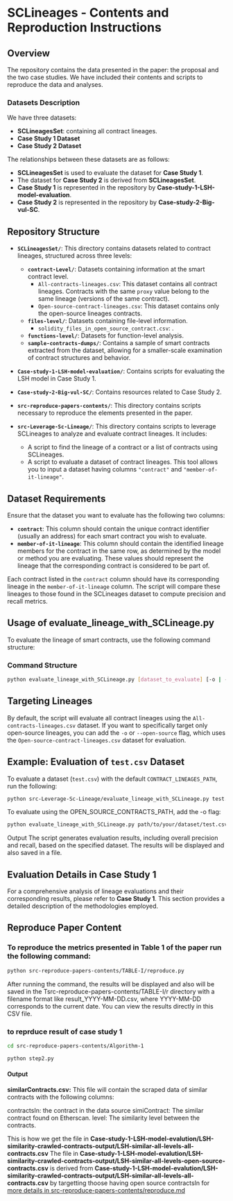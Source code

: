# SCLineages - Contents and Reproduction Instructions

## Overview
The repository contains the data presented in the paper: the proposal and the two case studies. We have included their contents and scripts to reproduce the data and analyses.

### Datasets Description
We have three datasets:
- **SCLineagesSet**: containing all contract lineages.
- **Case Study 1 Dataset**
- **Case Study 2 Dataset**

The relationships between these datasets are as follows:
- **SCLineagesSet** is used to evaluate the dataset for **Case Study 1**.
- The dataset for **Case Study 2** is derived from **SCLineagesSet**.
- **Case Study 1** is represented in the repository by **Case-study-1-LSH-model-evaluation**.
- **Case Study 2** is represented in the repository by **Case-study-2-Big-vul-SC**.

## Repository Structure
- **`SCLineagesSet/`**: This directory contains datasets related to contract lineages, structured across three levels:
  - **`contract-Level/`**: Datasets containing information at the smart contract level.
    - `All-contracts-lineages.csv`: This dataset contains all contract lineages. Contracts with the same `proxy` value belong to the same lineage (versions of the same contract).
    - `Open-source-contract-lineages.csv`: This dataset contains only the open-source lineages contracts.
  - **`files-level/`**: Datasets containing file-level information.
    - `solidity_files_in_open_source_contract.csv`: .
  - **`functions-level/`**: Datasets for function-level analysis.
  - **`sample-contracts-dumps/`**: Contains a sample of smart contracts extracted from the dataset, allowing for a smaller-scale examination of contract structures and behavior.

- **`Case-study-1-LSH-model-evaluation/`**: Contains scripts for evaluating the LSH model in Case Study 1.

- **`Case-study-2-Big-vul-SC/`**: Contains resources related to Case Study 2.

- **`src-reproduce-papers-contents/`**: This directory contains scripts necessary to reproduce the elements presented in the paper.

- **`src-Leverage-Sc-Lineage/`**: This directory contains scripts to leverage SCLineages to analyze and evaluate contract lineages. It includes:
  - A script to find the lineage of a contract or a list of contracts using SCLineages.
  - A script to evaluate a dataset of contract lineages. This tool allows you to input a dataset having columns `"contract"` and `"member-of-it-lineage"`.

## Dataset Requirements

Ensure that the dataset you want to evaluate has the following two columns:

- **`contract`**: This column should contain the unique contract identifier (usually an address) for each smart contract you wish to evaluate.
- **`member-of-it-lineage`**: This column should contain the identified lineage members for the contract in the same row, as determined by the model or method you are evaluating. These values should represent the lineage that the corresponding contract is considered to be part of.

Each contract listed in the `contract` column should have its corresponding lineage in the `member-of-it-lineage` column. The script will compare these lineages to those found in the SCLineages dataset to compute precision and recall metrics.

## Usage of evaluate_lineage_with_SCLineage.py

To evaluate the lineage of smart contracts, use the following command structure:

### Command Structure

```bash
python evaluate_lineage_with_SCLineage.py [dataset_to_evaluate] [-o | --open-source]

```
## Targeting Lineages
By default, the script will evaluate all contract lineages using the `All-contracts-lineages.csv` dataset. If you want to specifically target only open-source lineages, you can add the `-o` or `--open-source` flag, which uses the `Open-source-contract-lineages.csv` dataset for evaluation.

## Example: Evaluation of `test.csv` Dataset
To evaluate a dataset (`test.csv`) with the default `CONTRACT_LINEAGES_PATH`, run the following:

```bash
python src-Leverage-Sc-Lineage/evaluate_lineage_with_SCLineage.py test.csv
```
 To evaluate using the OPEN_SOURCE_CONTRACTS_PATH, add the -o flag:
```bash
python evaluate_lineage_with_SCLineage.py path/to/your/dataset/test.csv -o
```
Output
The script generates evaluation results, including overall precision and recall, based on the specified dataset. The results will be displayed  and also saved in a file.

## Evaluation Details in Case Study 1

For a comprehensive analysis of lineage evaluations and their corresponding results, please refer to **Case Study 1**. This section provides a detailed description of the methodologies employed.


## Reproduce Paper Content
### To reproduce the metrics presented in Table 1 of the paper run the following command:
```bash
python src-reproduce-papers-contents/TABLE-I/reproduce.py
```
After running the command, the results will be displayed and also will be saved in the Tsrc-reproduce-papers-contents/TABLE-I/r directory with a filename format like result_YYYY-MM-DD.csv, where YYYY-MM-DD corresponds to the current date. You can view the results directly in this CSV file.

### to reprduce result of case study 1
```bash
cd src-reproduce-papers-contents/Algorithm-1
```
```bash
python step2.py 
```
#### Output
**similarContracts.csv:** This file will contain the scraped data of similar contracts with the following columns:

contractsIn: the contract in the data source
simiContract: The similar contract found on Etherscan.
level: The similarity level between the contracts.

This is how we get the file in 
**Case-study-1-LSH-model-evalution/LSH-similarity-crawled-contracts-output/LSH-similar-all-levels-all-contracts.csv**
The file in 
**Case-study-1-LSH-model-evalution/LSH-similarity-crawled-contracts-output/LSH-similar-all-levels-open-source-contracts.csv** is derived from 
**Case-study-1-LSH-model-evalution/LSH-similarity-crawled-contracts-output/LSH-similar-all-levels-all-contracts.csv** by targetting thoose having open source contractsIn
for [more details in src-reproduce-papers-contents/reproduce.md](src-reproduce-papers-contents/reproduce.md)


